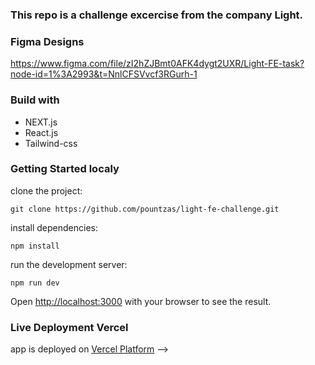 ### This repo is a challenge excercise from the company Light.

### Figma Designs
https://www.figma.com/file/zI2hZJBmt0AFK4dygt2UXR/Light-FE-task?node-id=1%3A2993&t=NnlCFSVvcf3RGurh-1

### Build with

- NEXT.js
- React.js
- Tailwind-css

### Getting Started localy

clone the project:

```
git clone https://github.com/pountzas/light-fe-challenge.git
```

install dependencies:

```
npm install
```

run the development server:

```
npm run dev

```

Open [http://localhost:3000](http://localhost:3000) with your browser to see the result.

### Live Deployment Vercel

 app is deployed on [Vercel Platform](https://light-fe-challenge.vercel.app/) -->
